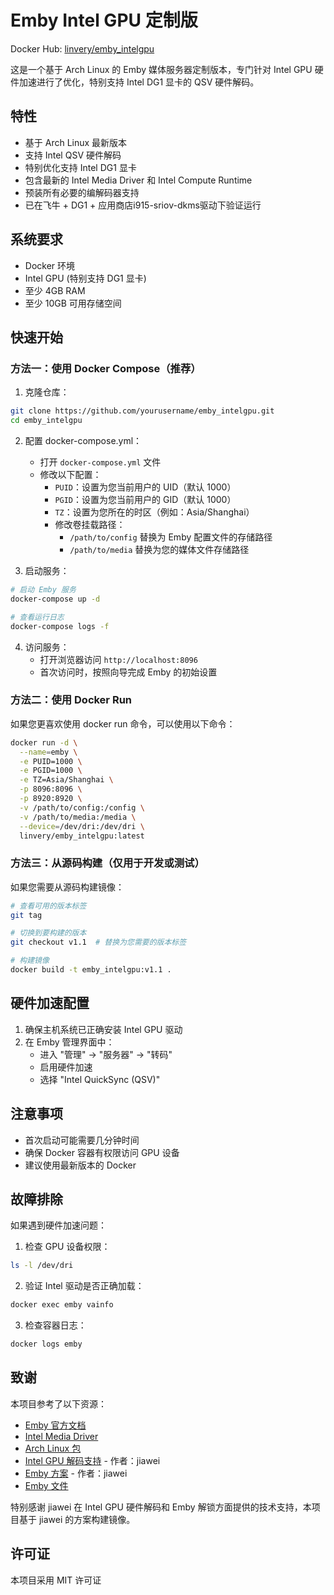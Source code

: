 # Emby Intel GPU 定制版

Docker Hub: [linvery/emby_intelgpu](https://hub.docker.com/r/linvery/emby_intelgpu)

这是一个基于 Arch Linux 的 Emby 媒体服务器定制版本，专门针对 Intel GPU 硬件加速进行了优化，特别支持 Intel DG1 显卡的 QSV 硬件解码。

## 特性

- 基于 Arch Linux 最新版本
- 支持 Intel QSV 硬件解码
- 特别优化支持 Intel DG1 显卡
- 包含最新的 Intel Media Driver 和 Intel Compute Runtime
- 预装所有必要的编解码器支持
- 已在飞牛 + DG1 + 应用商店i915-sriov-dkms驱动下验证运行

## 系统要求

- Docker 环境
- Intel GPU (特别支持 DG1 显卡)
- 至少 4GB RAM
- 至少 10GB 可用存储空间

## 快速开始

### 方法一：使用 Docker Compose（推荐）

1. 克隆仓库：
```bash
git clone https://github.com/yourusername/emby_intelgpu.git
cd emby_intelgpu
```

2. 配置 docker-compose.yml：
   - 打开 `docker-compose.yml` 文件
   - 修改以下配置：
     - `PUID`：设置为您当前用户的 UID（默认 1000）
     - `PGID`：设置为您当前用户的 GID（默认 1000）
     - `TZ`：设置为您所在的时区（例如：Asia/Shanghai）
     - 修改卷挂载路径：
       - `/path/to/config` 替换为 Emby 配置文件的存储路径
       - `/path/to/media` 替换为您的媒体文件存储路径

3. 启动服务：
```bash
# 启动 Emby 服务
docker-compose up -d

# 查看运行日志
docker-compose logs -f
```

4. 访问服务：
   - 打开浏览器访问 `http://localhost:8096`
   - 首次访问时，按照向导完成 Emby 的初始设置

### 方法二：使用 Docker Run

如果您更喜欢使用 docker run 命令，可以使用以下命令：

```bash
docker run -d \
  --name=emby \
  -e PUID=1000 \
  -e PGID=1000 \
  -e TZ=Asia/Shanghai \
  -p 8096:8096 \
  -p 8920:8920 \
  -v /path/to/config:/config \
  -v /path/to/media:/media \
  --device=/dev/dri:/dev/dri \
  linvery/emby_intelgpu:latest
```

### 方法三：从源码构建（仅用于开发或测试）

如果您需要从源码构建镜像：

```bash
# 查看可用的版本标签
git tag

# 切换到要构建的版本
git checkout v1.1  # 替换为您需要的版本标签

# 构建镜像
docker build -t emby_intelgpu:v1.1 .
```

## 硬件加速配置

1. 确保主机系统已正确安装 Intel GPU 驱动
2. 在 Emby 管理界面中：
   - 进入 "管理" -> "服务器" -> "转码"
   - 启用硬件加速
   - 选择 "Intel QuickSync (QSV)"

## 注意事项

- 首次启动可能需要几分钟时间
- 确保 Docker 容器有权限访问 GPU 设备
- 建议使用最新版本的 Docker

## 故障排除

如果遇到硬件加速问题：

1. 检查 GPU 设备权限：
```bash
ls -l /dev/dri
```

2. 验证 Intel 驱动是否正确加载：
```bash
docker exec emby vainfo
```

3. 检查容器日志：
```bash
docker logs emby
```

## 致谢

本项目参考了以下资源：
- [Emby 官方文档](https://github.com/MediaBrowser/Emby.Releases)
- [Intel Media Driver](https://github.com/intel/media-driver)
- [Arch Linux 包](https://archlinux.org/packages/extra/x86_64/emby-server)
- [Intel GPU 解码支持](https://blog.jiawei.xin/?p=1902) - 作者：jiawei
- [Emby 方案](https://blog.jiawei.xin/?p=469) - 作者：jiawei
- [Emby 文件](https://cf.mb6.top/tmp/?dir=emby)

特别感谢 jiawei 在 Intel GPU 硬件解码和 Emby 解锁方面提供的技术支持，本项目基于 jiawei 的方案构建镜像。

## 许可证

本项目采用 MIT 许可证 